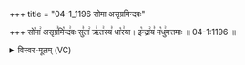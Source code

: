 +++
title = "04-1_1196 सोमा असृग्रमिन्दवः"

+++
सो꣡मा꣢ असृग्र꣣मि꣡न्द꣢वः सु꣣ता꣢ ऋ꣣त꣢स्य꣣ धा꣡र꣢या। इ꣡न्द्रा꣢य꣣ म꣡धु꣢मत्तमाः ॥ 04-1:1196 ॥

<details><summary>विस्वर-मूलम् (VC)</summary>

सोमा असृग्रमिन्दवः सुता ऋतस्य धारया । इन्द्राय मधुमत्तमाः ॥११९६॥
</details>